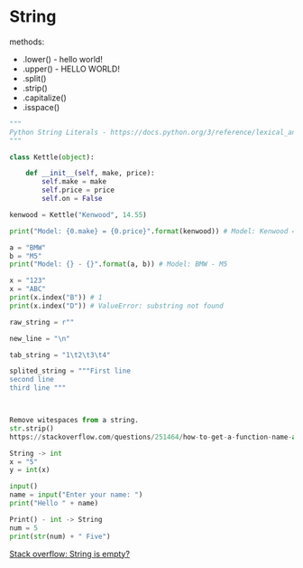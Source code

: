 # String

methods:
- .lower() - hello world!
- .upper() - HELLO WORLD!
- .split()
- .strip()
- .capitalize()
- .isspace()

```python
"""
Python String Literals - https://docs.python.org/3/reference/lexical_analysis.html#literals
"""

class Kettle(object):

    def __init__(self, make, price):
        self.make = make
        self.price = price
        self.on = False

kenwood = Kettle("Kenwood", 14.55)

print("Model: {0.make} = {0.price}".format(kenwood)) # Model: Kenwood = 14.55

a = "BMW"
b = "M5"
print("Model: {} - {}".format(a, b)) # Model: BMW - M5

x = "123"
x = "ABC"
print(x.index("B")) # 1
print(x.index("D")) # ValueError: substring not found

raw_string = r""

new_line = "\n"

tab_string = "1\t2\t3\t4"

splited_string = """First line
second line
third line """



Remove witespaces from a string.
str.strip()
https://stackoverflow.com/questions/251464/how-to-get-a-function-name-as-a-string-in-python

String -> int
x = "5"
y = int(x)

input()
name = input("Enter your name: ")
print("Hello " + name)

Print() - int -> String
num = 5
print(str(num) + " Five")
```

[Stack overflow: String is empty?](https://stackoverflow.com/questions/9573244/most-elegant-way-to-check-if-the-string-is-empty-in-python)